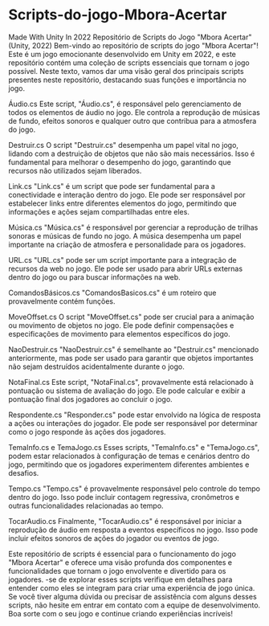 # Scripts-do-jogo-Mbora-Acertar
Made With Unity In 2022
Repositório de Scripts do Jogo "Mbora Acertar" (Unity, 2022)
Bem-vindo ao repositório de scripts do jogo "Mbora Acertar"! Este é um jogo emocionante desenvolvido em Unity em 2022, e este repositório contém uma coleção de scripts essenciais que tornam o jogo possível. Neste texto, vamos dar uma visão geral dos principais scripts presentes neste repositório, destacando suas funções e importância no jogo.

Áudio.cs
Este script, "Áudio.cs", é responsável pelo gerenciamento de todos os elementos de áudio no jogo. Ele controla a reprodução de músicas de fundo, efeitos sonoros e qualquer outro que contribua para a atmosfera do jogo.

Destruir.cs
O script "Destruir.cs" desempenha um papel vital no jogo, lidando com a destruição de objetos que não são mais necessários. Isso é fundamental para melhorar o desempenho do jogo, garantindo que recursos não utilizados sejam liberados.

Link.cs
"Link.cs" é um script que pode ser fundamental para a conectividade e interação dentro do jogo. Ele pode ser responsável por estabelecer links entre diferentes elementos do jogo, permitindo que informações e ações sejam compartilhadas entre eles.

Música.cs
"Música.cs" é responsável por gerenciar a reprodução de trilhas sonoras e músicas de fundo no jogo. A música desempenha um papel importante na criação de atmosfera e personalidade para os jogadores.

URL.cs
"URL.cs" pode ser um script importante para a integração de recursos da web no jogo. Ele pode ser usado para abrir URLs externas dentro do jogo ou para buscar informações na web.

ComandosBásicos.cs
"ComandosBasicos.cs" é um roteiro que provavelmente contém funções.

MoveOffset.cs
O script "MoveOffset.cs" pode ser crucial para a animação ou movimento de objetos no jogo. Ele pode definir compensações e especificações de movimento para elementos específicos do jogo.

NaoDestruir.cs
"NaoDestruir.cs" é semelhante ao "Destruir.cs" mencionado anteriormente, mas pode ser usado para garantir que objetos importantes não sejam destruídos acidentalmente durante o jogo.

NotaFinal.cs
Este script, "NotaFinal.cs", provavelmente está relacionado à pontuação ou sistema de avaliação do jogo. Ele pode calcular e exibir a pontuação final dos jogadores ao concluir o jogo.

Respondente.cs
"Responder.cs" pode estar envolvido na lógica de resposta a ações ou interações do jogador. Ele pode ser responsável por determinar como o jogo responde às ações dos jogadores.

TemaInfo.cs e TemaJogo.cs
Esses scripts, "TemaInfo.cs" e "TemaJogo.cs", podem estar relacionados à configuração de temas e cenários dentro do jogo, permitindo que os jogadores experimentem diferentes ambientes e desafios.

Tempo.cs
"Tempo.cs" é provavelmente responsável pelo controle do tempo dentro do jogo. Isso pode incluir contagem regressiva, cronômetros e outras funcionalidades relacionadas ao tempo.

TocarAudio.cs
Finalmente, "TocarAudio.cs" é responsável por iniciar a reprodução de áudio em resposta a eventos específicos no jogo. Isso pode incluir efeitos sonoros de ações do jogador ou eventos de jogo.

Este repositório de scripts é essencial para o funcionamento do jogo "Mbora Acertar" e oferece uma visão profunda dos componentes e funcionalidades que tornam o jogo envolvente e divertido para os jogadores. -se de explorar esses scripts verifique em detalhes para entender como eles se integram para criar uma experiência de jogo única. Se você tiver alguma dúvida ou precisar de assistência com alguns desses scripts, não hesite em entrar em contato com a equipe de desenvolvimento. Boa sorte com o seu jogo e continue criando experiências incríveis!

